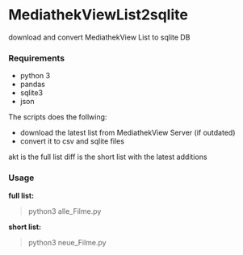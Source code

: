# MediathekViewList2sqlite
download and convert MediathekView List to sqlite DB

### Requirements
- python 3
- pandas
- sqlite3
- json

The scripts does the follwing:

- download the latest list from MediathekView Server (if outdated)
- convert it to csv and sqlite files

akt is the full list
diff is the short list with the latest additions

### Usage
**full list:**

>python3 alle_Filme.py

**short list:**

>python3 neue_Filme.py
